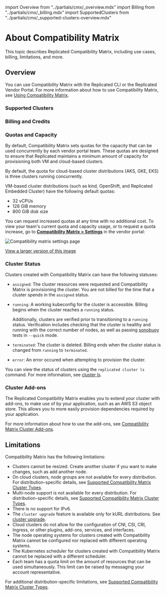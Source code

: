 import Overview from "../partials/cmx/_overview.mdx"
import Billing from "../partials/cmx/_billing.mdx"
import SupportedClusters from "../partials/cmx/_supported-clusters-overview.mdx"

# About Compatibility Matrix

This topic describes Replicated Compatibility Matrix, including use cases, billing, limitations, and more.

## Overview

<Overview/>

You can use Compatibility Matrix with the Replicated CLI or the Replicated Vendor Portal. For more information about how to use Compatibility Matrix, see [Using Compatibility Matrix](testing-how-to).

### Supported Clusters

<SupportedClusters/>

### Billing and Credits

<Billing/>

### Quotas and Capacity

By default, Compatibility Matrix sets quotas for the capacity that can be used concurrently by each vendor portal team. These quotas are designed to ensure that Replicated maintains a minimum amount of capacity for provisioning both VM and cloud-based clusters.

By default, the quota for cloud-based cluster distributions (AKS, GKE, EKS) is three clusters running concurrently.

VM-based cluster distributions (such as kind, OpenShift, and Replicated Embedded Cluster) have the following default quotas:
* 32 vCPUs
* 128 GiB memory
* 800 GiB disk size 

You can request increased quotas at any time with no additional cost. To view your team's current quota and capacity usage, or to request a quota increase, go to [**Compatibility Matrix > Settings**](https://vendor.replicated.com/compatibility-matrix/settings) in the vendor portal:

![Compatibility matrix settings page](/images/compatibility-matrix-settings.png)

[View a larger version of this image](/images/compatibility-matrix-settings.png)

### Cluster Status

Clusters created with Compatibility Matrix can have the following statuses:

* `assigned`: The cluster resources were requested and Compatibility Matrix is provisioning the cluster. You are not billed for the time that a cluster spends in the `assigned` status.

* `running`: A working kubeconfig for the cluster is accessible. Billing begins when the cluster reaches a `running` status.

   Additionally, clusters are verified prior to transitioning to a `running` status. Verification includes checking that the cluster is healthy and running with the correct number of nodes, as well as passing [sonobuoy](https://sonobuoy.io/) tests in `--quick` mode.

* `terminated`: The cluster is deleted. Billing ends when the cluster status is changed from `running` to `terminated`.

* `error`: An error occured when attempting to provision the cluster.

You can view the status of clusters using the `replicated cluster ls` command. For more information, see [cluster ls](/reference/replicated-cli-cluster-ls).

### Cluster Add-ons

The Replicated Compatibility Matrix enables you to extend your cluster with add-ons, to make use of by your application, such as an AWS S3 object store.
This allows you to more easily provision dependencies required by your application.

For more information about how to use the add-ons, see [Compatibility Matrix Cluster Add-ons](testing-cluster-addons).

## Limitations

Compatibility Matrix has the following limitations:

- Clusters cannot be resized. Create another cluster if you want to make changes, such as add another node.
- On cloud clusters, node groups are not available for every distribution. For distribution-specific details, see [Supported Compatibility Matrix Cluster Types](/vendor/testing-supported-clusters).
- Multi-node support is not available for every distribution. For distribution-specific details, see [Supported Compatibility Matrix Cluster Types](/vendor/testing-supported-clusters).
- There is no support for IPv6.
- The `cluster upgrade` feature is available only for kURL distributions. See [cluster upgrade](/reference/replicated-cli-cluster-upgrade).
- Cloud clusters do not allow for the configuration of CNI, CSI, CRI, Ingress, or other plugins, add-ons, services, and interfaces.
- The node operating systems for clusters created with Compatibility Matrix cannot be configured nor replaced with different operating systems.
- The Kubernetes scheduler for clusters created with Compatibility Matrix cannot be replaced with a different scheduler.
- Each team has a quota limit on the amount of resources that can be used simultaneously. This limit can be raised by messaging your account representative.

For additional distribution-specific limitations, see [Supported Compatibility Matrix Cluster Types](testing-supported-clusters).